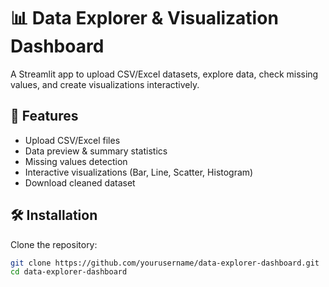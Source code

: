 # 📊 Data Explorer & Visualization Dashboard

A Streamlit app to upload CSV/Excel datasets, explore data, check missing values, 
and create visualizations interactively.

## 🚀 Features
- Upload CSV/Excel files
- Data preview & summary statistics
- Missing values detection
- Interactive visualizations (Bar, Line, Scatter, Histogram)
- Download cleaned dataset

## 🛠 Installation
Clone the repository:
```bash
git clone https://github.com/yourusername/data-explorer-dashboard.git
cd data-explorer-dashboard
